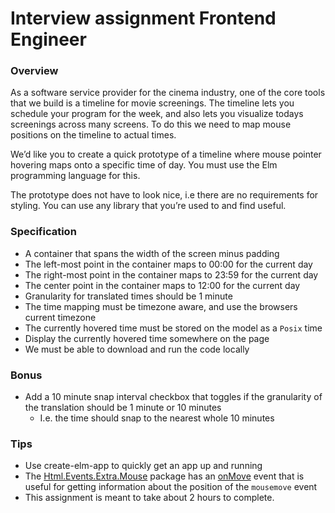 # Interview assignment Frontend Engineer

### Overview

As a software service provider for the cinema industry, one of the core tools that we build is a timeline for movie screenings. The timeline lets you schedule your program for the week, and also lets you visualize todays screenings across many screens. To do this we need to map mouse positions on the timeline to actual times.

We’d like you to create a quick prototype of a timeline where mouse pointer hovering maps onto a specific time of day. You must use the Elm programming language for this.

The prototype does not have to look nice, i.e there are no requirements for styling. You can use any library that you’re used to and find useful.

### Specification

- A container that spans the width of the screen minus padding
- The left-most point in the container maps to 00:00 for the current day
- The right-most point in the container maps to 23:59 for the current day
- The center point in the container maps to 12:00 for the current day
- Granularity for translated times should be 1 minute
- The time mapping must be timezone aware, and use the browsers current timezone
- The currently hovered time must be stored on the model as a `Posix` time
- Display the currently hovered time somewhere on the page
- We must be able to download and run the code locally

### Bonus

- Add a 10 minute snap interval checkbox that toggles if the granularity of the translation should be 1 minute or 10 minutes
    - I.e. the time should snap to the nearest whole 10 minutes

### Tips

- Use create-elm-app to quickly get an app up and running
- The [Html.Events.Extra.Mouse](https://package.elm-lang.org/packages/mpizenberg/elm-pointer-events/latest/Html.Events.Extra.Mouse) package has an [onMove](https://package.elm-lang.org/packages/mpizenberg/elm-pointer-events/latest/Html-Events-Extra-Mouse#onMove) event that is useful for getting information about the position of the `mousemove` event
- This assignment is meant to take about 2 hours to complete.

